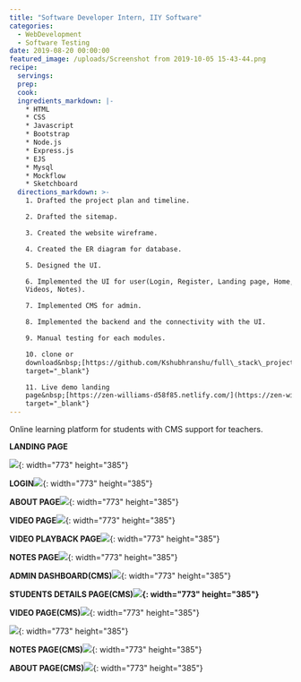 ```yaml
---
title: "Software Developer Intern, IIY Software"
categories:
  - WebDevelopment
  - Software Testing
date: 2019-08-20 00:00:00
featured_image: /uploads/Screenshot from 2019-10-05 15-43-44.png
recipe:
  servings:
  prep:
  cook:
  ingredients_markdown: |-
    * HTML
    * CSS
    * Javascript
    * Bootstrap
    * Node.js
    * Express.js
    * EJS
    * Mysql
    * Mockflow
    * Sketchboard
  directions_markdown: >-
    1. Drafted the project plan and timeline.

    2. Drafted the sitemap.

    3. Created the website wireframe.

    4. Created the ER diagram for database.

    5. Designed the UI.

    6. Implemented the UI for user(Login, Register, Landing page, Home, About,
    Videos, Notes).

    7. Implemented CMS for admin.

    8. Implemented the backend and the connectivity with the UI.

    9. Manual testing for each modules.

    10. clone or
    download&nbsp;[https://github.com/Kshubhranshu/full\_stack\_project](https://github.com/Kshubhranshu/full_stack_project){:
    target="_blank"}

    11. Live demo landing
    page&nbsp;[https://zen-williams-d58f85.netlify.com/](https://zen-williams-d58f85.netlify.com/#){:
    target="_blank"}
---
```


Online learning platform for students with CMS support for teachers.

**LANDING PAGE**

![](/uploads/screenshot-from-2019-10-05-15-43-52.png){: width="773" height="385"}

**LOGIN**![](/uploads/screenshot-from-2019-10-05-15-43-57.png){: width="773" height="385"}

**ABOUT PAGE**![](/uploads/screenshot-from-2019-10-05-15-54-56.png){: width="773" height="385"}

**VIDEO PAGE**![](/uploads/screenshot-from-2019-10-05-15-55-1.png){: width="773" height="385"}

**VIDEO PLAYBACK PAGE**![](/uploads/screenshot-from-2019-10-05-15-55-43.png){: width="773" height="385"}

**NOTES PAGE**![](/uploads/screenshot-from-2019-10-05-15-55-10.png){: width="773" height="385"}

**ADMIN DASHBOARD(CMS)**![](/uploads/screenshot-from-2019-10-05-15-53-28.png){: width="773" height="385"}

**STUDENTS DETAILS PAGE(CMS)![](/uploads/screenshot-from-2019-10-05-15-53-34.png){: width="773" height="385"}**

**VIDEO PAGE(CMS)**![](/uploads/screenshot-from-2019-10-05-15-54-18.png){: width="773" height="385"}

![](/uploads/screenshot-from-2019-10-05-15-54-22.png){: width="773" height="385"}

**NOTES PAGE(CMS)**![](/uploads/screenshot-from-2019-10-05-15-54-35.png){: width="773" height="385"}

**ABOUT PAGE(CMS)**![](/uploads/screenshot-from-2019-10-05-15-53-53.png){: width="773" height="385"}
